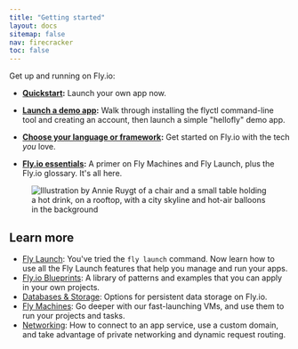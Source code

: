 ```yaml
---
title: "Getting started"
layout: docs
sitemap: false
nav: firecracker
toc: false
---
```


Get up and running on Fly.io:

- **[Quickstart](/docs/getting-started/launch/):** Launch your own app now.

- **[Launch a demo app](/docs/hands-on/):** Walk through installing the flyctl command-line tool and creating an account, then launch a simple "hellofly" demo app.

- **[Choose your language or framework](/docs/getting-started/get-started-by-framework/):** Get started on Fly.io with the tech _you_ love.

- **[Fly.io essentials](/docs/getting-started/essentials):** A primer on Fly Machines and Fly Launch, plus the Fly.io glossary. It's all here.

<figure>
  <img src="/static/images/docs-guide.webp" srcset="/static/images/docs-guide@2x.webp 2x" alt="Illustration by Annie Ruygt of a chair and a small table holding a hot drink, on a rooftop, with a city skyline and hot-air balloons in the background">
</figure>

## Learn more

* [Fly Launch](/docs/apps): You've tried the `fly launch` command. Now learn how to use all the Fly Launch features that help you manage and run your apps.
* [Fly.io Blueprints](/docs/blueprints/): A library of patterns and examples that you can apply in your own projects.
* [Databases & Storage](/docs/database-storage-guides/): Options for persistent data storage on Fly.io.
* [Fly Machines](/docs/machines/): Go deeper with our fast-launching VMs, and use them to run your projects and tasks.
* [Networking](/docs/networking): How to connect to an app service, use a custom domain, and take advantage of private networking and dynamic request routing.
